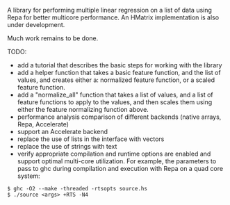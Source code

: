 A library for performing multiple linear regression on a list of data using
Repa for better multicore performance. An HMatrix implementation is also under
development. 

Much work remains to be done.

TODO: 
* add a tutorial that describes the basic steps for working with the library
* add a helper function that takes a basic feature function, and the list of
  values, and creates either a: normalized feature function, or a scaled
  feature function.
* add a "normalize_all" function that takes a list of values, and a list of
  feature functions to apply to the values, and then scales them using either
  the feature normalizing function above. 
* performance analysis comparison of different backends (native arrays,
    Repa, Accelerate)
* support an Accelerate backend
* replace the use of lists in the interface with vectors
* replace the use of strings with text
* verify appropriate compilation and runtime options are enabled and 
  support optimal multi-core utilization. For example, the parameters to pass
  to ghc during compilation and execution with Repa on a quad core system:

```
$ ghc -O2 --make -threaded -rtsopts source.hs
$ ./source <args> +RTS -N4
```
